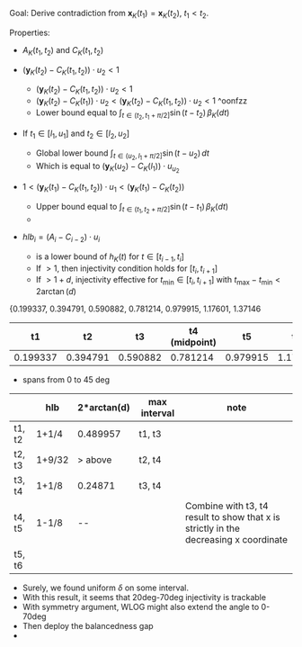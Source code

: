 Goal: Derive contradiction from $\mathbf{x}_K(t_1) = \mathbf{x}_K(t_2)$, $t_1 < t_2$.

Properties:

- $A_K(t_1, t_2)$ and $C_K(t_1, t_2)$
- $\left( \mathbf{y}_K(t_2) - C_K(t_1, t_2) \right) \cdot u_2 < 1$
	- $\left( \mathbf{y}_K(t_2) - C_K(t_1, t_2) \right) \cdot u_2 < 1$
	- $\left( \mathbf{y}_K(t_2) - C_K(t_1) \right) \cdot u_2 < \left( \mathbf{y}_K(t_2) - C_K(t_1, t_2) \right) \cdot u_2 < 1$ ^oonfzz
	- Lower bound equal to $\int_{t \in (t_2, t_1 + \pi/2]} \sin(t - t_2) \, \beta_K(dt)$
- If $t_1 \in [l_1, u_1]$ and $t_2 \in [l_2, u_2]$
	- Global lower bound $\int_{t \in (u_2, l_1 + \pi/2]} \sin(t - u_2) \, dt$
	- Which is equal to $(\mathbf{y}_K(u_2) - C_K(l_1)) \cdot u_{u_2}$ 
- $1 < \left( \mathbf{y}_K(t_1) - C_K(t_1, t_2) \right) \cdot u_{1} < \left( \mathbf{y}_K(t_1) - C_K(t_2) \right)$
	- Upper bound equal to $\int_{t \in (t_1, t_2 + \pi/2]} \sin(t - t_1) \, \beta_K(dt)$
	- 

- $hlb_i = (A_i - C_{i-2}) \cdot u_{i}$
	- is a lower bound of $h_K(t)$ for $t \in [t_{i-1}, t_{i}]$
	- If $> 1$, then injectivity condition holds for $[t_i, t_{i+1}]$
	- If $> 1 + d$, injectivity effective for $t_{\min} \in [t_i, t_{i+1}]$ with $t_{\max} - t_{\min} <2\arctan(d)$


{0.199337, 0.394791, 0.590882, 0.781214, 0.979915, 1.17601, 1.37146

| t1       | t2       | t3       | t4 (midpoint) | t5       | t6      |
| -------- | -------- | -------- | ------------- | -------- | ------- |
| 0.199337 | 0.394791 | 0.590882 | 0.781214      | 0.979915 | 1.17601 |
- spans from 0 to 45 deg

|        | hlb    | 2\*arctan(d) | max interval | note                                                                                 |
| ------ | ------ | ------------ | ------------ | ------------------------------------------------------------------------------------ |
| t1, t2 | 1+1/4  | 0.489957     | t1, t3       |                                                                                      |
| t2, t3 | 1+9/32 | > above      | t2, t4       |                                                                                      |
| t3, t4 | 1+1/8  | 0.24871      | t3, t4       |                                                                                      |
| t4, t5 | 1-1/8  | --           |              | Combine with t3, t4 result to show that x is strictly in the decreasing x coordinate |
| t5, t6 |        |              |              |                                                                                      |
- Surely, we found uniform $\delta$ on some interval.
- With this result, it seems that 20deg-70deg injectivity is trackable
- With symmetry argument, WLOG might also extend the angle to 0-70deg
- Then deploy the balancedness gap
- 